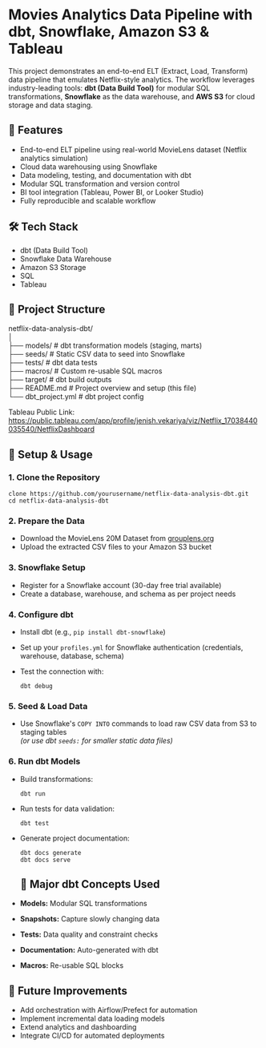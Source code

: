 # Movies Analytics Data Pipeline with dbt, Snowflake, Amazon S3 & Tableau

This project demonstrates an end-to-end ELT (Extract, Load, Transform) data pipeline that emulates Netflix-style analytics. The workflow leverages industry-leading tools: **dbt (Data Build Tool)** for modular SQL transformations, **Snowflake** as the data warehouse, and **AWS S3** for cloud storage and data staging.

## 🚀 Features

- End-to-end ELT pipeline using real-world MovieLens dataset (Netflix analytics simulation)
- Cloud data warehousing using Snowflake
- Data modeling, testing, and documentation with dbt
- Modular SQL transformation and version control
- BI tool integration (Tableau, Power BI, or Looker Studio)
- Fully reproducible and scalable workflow

## 🛠️ Tech Stack

- dbt (Data Build Tool)
- Snowflake Data Warehouse
- Amazon S3 Storage
- SQL
- Tableau
  
## 📁 Project Structure
netflix-data-analysis-dbt/<br/>
│<br/>
├── models/ # dbt transformation models (staging, marts)<br/>
├── seeds/ # Static CSV data to seed into Snowflake<br/>
├── tests/ # dbt data tests<br/>
├── macros/ # Custom re-usable SQL macros<br/>
├── target/ # dbt build outputs<br/>
├── README.md # Project overview and setup (this file)<br/>
└── dbt_project.yml # dbt project config<br/>

Tableau Public Link: https://public.tableau.com/app/profile/jenish.vekariya/viz/Netflix_17038440035540/NetflixDashboard

## 🏁 Setup & Usage

### 1. Clone the Repository

    clone https://github.com/yourusername/netflix-data-analysis-dbt.git
    cd netflix-data-analysis-dbt


### 2. Prepare the Data

- Download the MovieLens 20M Dataset from [grouplens.org](https://grouplens.org/datasets/movielens/20m/)
- Upload the extracted CSV files to your Amazon S3 bucket

### 3. Snowflake Setup

- Register for a Snowflake account (30-day free trial available)
- Create a database, warehouse, and schema as per project needs

### 4. Configure dbt

- Install dbt (e.g., `pip install dbt-snowflake`)
- Set up your `profiles.yml` for Snowflake authentication (credentials, warehouse, database, schema)
- Test the connection with:

      dbt debug

### 5. Seed & Load Data

- Use Snowflake's `COPY INTO` commands to load raw CSV data from S3 to staging tables  
_(or use dbt `seeds:` for smaller static data files)_

### 6. Run dbt Models

- Build transformations:

      dbt run

- Run tests for data validation:

      dbt test

- Generate project documentation:

      dbt docs generate
      dbt docs serve

  ## 📝 Major dbt Concepts Used

- **Models:** Modular SQL transformations
- **Snapshots:** Capture slowly changing data
- **Tests:** Data quality and constraint checks
- **Documentation:** Auto-generated with dbt
- **Macros:** Re-usable SQL blocks

## 🧩 Future Improvements

- Add orchestration with Airflow/Prefect for automation
- Implement incremental data loading models
- Extend analytics and dashboarding
- Integrate CI/CD for automated deployments


  






